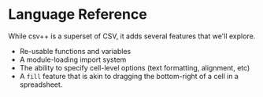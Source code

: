 # Language Reference

While csv++ is a superset of CSV, it adds several features that we'll explore.

* Re-usable functions and variables
* A module-loading import system
* The ability to specify cell-level options (text formatting, alignment, etc)
* A `fill` feature that is akin to dragging the bottom-right of a cell in a spreadsheet.
